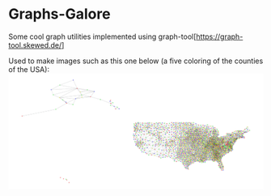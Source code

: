 # Graphs-Galore
Some cool graph utilities implemented using graph-tool[https://graph-tool.skewed.de/]

Used to make images such as this one below (a five coloring of the counties of the USA):
![graph](https://github.com/Tyronitar/Graphs-Galore/blob/8004c80f0efa0d2ab008bbc01a07455195b649be/images/Counties%20Four%20Color%20Theorem%20(five%20colors)-1.png)
